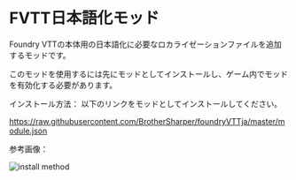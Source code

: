 # FVTT日本語化モッド

Foundry VTTの本体用の日本語化に必要なロカライゼーションファイルを追加するモッドです。

このモッドを使用するには先にモッドとしてインストールし、ゲーム内でモッドを有効化する必要があります。

インストール方法： 以下のリンクをモッドとしてインストールしてください。

https://raw.githubusercontent.com/BrotherSharper/foundryVTTja/master/module.json

参考画像：

![install method](https://camo.githubusercontent.com/812dfad7c4b8519d2ae8045c8daea4006a4a8998/68747470733a2f2f692e696d6775722e636f6d2f347a594c3837332e6a7067)